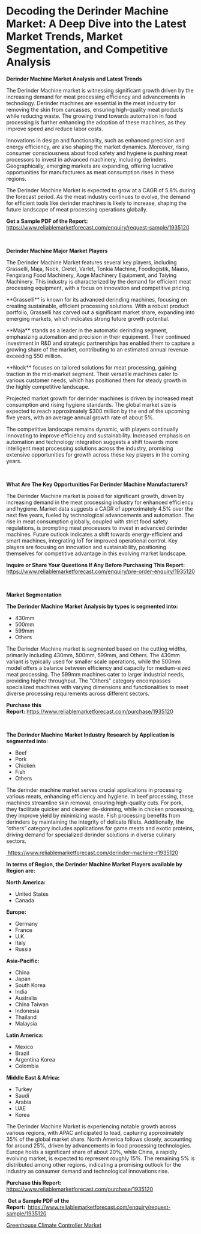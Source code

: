 <p><h1>Decoding the Derinder Machine Market: A Deep Dive into the Latest Market Trends, Market Segmentation, and Competitive Analysis</h1></p><p><strong>Derinder Machine Market Analysis and Latest Trends</strong></p>
<p><p>The Derinder Machine market is witnessing significant growth driven by the increasing demand for meat processing efficiency and advancements in technology. Derinder machines are essential in the meat industry for removing the skin from carcasses, ensuring high-quality meat products while reducing waste. The growing trend towards automation in food processing is further enhancing the adoption of these machines, as they improve speed and reduce labor costs.</p><p>Innovations in design and functionality, such as enhanced precision and energy efficiency, are also shaping the market dynamics. Moreover, rising consumer consciousness about food safety and hygiene is pushing meat processors to invest in advanced machinery, including derinders. Geographically, emerging markets are expanding, offering lucrative opportunities for manufacturers as meat consumption rises in these regions.</p><p>The Derinder Machine Market is expected to grow at a CAGR of 5.8% during the forecast period. As the meat industry continues to evolve, the demand for efficient tools like derinder machines is likely to increase, shaping the future landscape of meat processing operations globally.</p></p>
<p><strong>Get a Sample PDF of the Report:&nbsp;</strong> <a href="https://www.reliablemarketforecast.com/enquiry/request-sample/1935120?utm_campaign=1105&utm_medium=2&utm_source=Github&utm_content=ia&utm_term=19022025&utm_id=derinder-machine">https://www.reliablemarketforecast.com/enquiry/request-sample/1935120</a></p>
<p>&nbsp;</p>
<p><strong>Derinder Machine Major Market Players</strong></p>
<p><p>The Derinder Machine Market features several key players, including Grasselli, Maja, Nock, Cretel, Varlet, Tonkia Machine, Foodlogistik, Maass, Fengxiang Food Machinery, Aoge Machinery Equipment, and Taiying Machinery. This industry is characterized by the demand for efficient meat processing equipment, with a focus on innovation and competitive pricing.</p><p>**Grasselli** is known for its advanced derinding machines, focusing on creating sustainable, efficient processing solutions. With a robust product portfolio, Grasselli has carved out a significant market share, expanding into emerging markets, which indicates strong future growth potential.</p><p>**Maja** stands as a leader in the automatic derinding segment, emphasizing automation and precision in their equipment. Their continued investment in R&D and strategic partnerships has enabled them to capture a growing share of the market, contributing to an estimated annual revenue exceeding $50 million.</p><p>**Nock** focuses on tailored solutions for meat processing, gaining traction in the mid-market segment. Their versatile machines cater to various customer needs, which has positioned them for steady growth in the highly competitive landscape.</p><p>Projected market growth for derinder machines is driven by increased meat consumption and rising hygiene standards. The global market size is expected to reach approximately $300 million by the end of the upcoming five years, with an average annual growth rate of about 5%.</p><p>The competitive landscape remains dynamic, with players continually innovating to improve efficiency and sustainability. Increased emphasis on automation and technology integration suggests a shift towards more intelligent meat processing solutions across the industry, promising extensive opportunities for growth across these key players in the coming years.</p></p>
<p>&nbsp;</p>
<p><strong>What Are The Key Opportunities For Derinder Machine Manufacturers?</strong></p>
<p><p>The Derinder Machine market is poised for significant growth, driven by increasing demand in the meat processing industry for enhanced efficiency and hygiene. Market data suggests a CAGR of approximately 4.5% over the next five years, fueled by technological advancements and automation. The rise in meat consumption globally, coupled with strict food safety regulations, is prompting meat processors to invest in advanced derinder machines. Future outlook indicates a shift towards energy-efficient and smart machines, integrating IoT for improved operational control. Key players are focusing on innovation and sustainability, positioning themselves for competitive advantage in this evolving market landscape.</p></p>
<p><strong>Inquire or Share Your Questions If Any Before Purchasing This Report:</strong> <a href="https://www.reliablemarketforecast.com/enquiry/pre-order-enquiry/1935120?utm_campaign=1105&utm_medium=2&utm_source=Github&utm_content=ia&utm_term=19022025&utm_id=derinder-machine">https://www.reliablemarketforecast.com/enquiry/pre-order-enquiry/1935120</a></p>
<p>&nbsp;</p>
<p><strong>Market Segmentation</strong></p>
<p><strong>The Derinder Machine Market Analysis by types is segmented into:</strong></p>
<p><ul><li>430mm</li><li>500mm</li><li>599mm</li><li>Others</li></ul></p>
<p><p>The Derinder Machine market is segmented based on the cutting widths, primarily including 430mm, 500mm, 599mm, and Others. The 430mm variant is typically used for smaller scale operations, while the 500mm model offers a balance between efficiency and capacity for medium-sized meat processing. The 599mm machines cater to larger industrial needs, providing higher throughput. The "Others" category encompasses specialized machines with varying dimensions and functionalities to meet diverse processing requirements across different sectors.</p></p>
<p><strong>Purchase this Report:&nbsp;</strong><a href="https://www.reliablemarketforecast.com/purchase/1935120?utm_campaign=1105&utm_medium=2&utm_source=Github&utm_content=ia&utm_term=19022025&utm_id=derinder-machine">https://www.reliablemarketforecast.com/purchase/1935120</a></p>
<p>&nbsp;</p>
<p><strong>The Derinder Machine Market Industry Research by Application is segmented into:</strong></p>
<p><ul><li>Beef</li><li>Pork</li><li>Chicken</li><li>Fish</li><li>Others</li></ul></p>
<p><p>The derinder machine market serves crucial applications in processing various meats, enhancing efficiency and hygiene. In beef processing, these machines streamline skin removal, ensuring high-quality cuts. For pork, they facilitate quicker and cleaner de-skinning, while in chicken processing, they improve yield by minimizing waste. Fish processing benefits from derinders by maintaining the integrity of delicate fillets. Additionally, the “others” category includes applications for game meats and exotic proteins, driving demand for specialized derinder solutions in diverse culinary sectors.</p></p>
<p><a href="https://www.reliablemarketforecast.com/derinder-machine-r1935120?utm_campaign=1105&utm_medium=2&utm_source=Github&utm_content=ia&utm_term=19022025&utm_id=derinder-machine">&nbsp;https://www.reliablemarketforecast.com/derinder-machine-r1935120</a></p>
<p><strong>In terms of Region, the Derinder Machine Market Players available by Region are:</strong></p>
<p>
    <p> <strong> North America: </strong>
        <ul>
            <li>United States</li>
            <li>Canada</li>
        </ul>
        </p> 
    <p> <strong> Europe: </strong>
        <ul>
            <li>Germany</li>
            <li>France</li>
            <li>U.K.</li>
            <li>Italy</li>
            <li>Russia</li>
        </ul>
        </p> 
    <p> <strong> Asia-Pacific: </strong>
        <ul>
            <li>China</li>
            <li>Japan</li>
            <li>South Korea</li>
            <li>India</li>
            <li>Australia</li>
            <li>China Taiwan</li>
            <li>Indonesia</li>
            <li>Thailand</li>
            <li>Malaysia</li>
        </ul>
        </p> 
    <p> <strong> Latin America: </strong>
        <ul>
            <li>Mexico</li>
            <li>Brazil</li>
            <li>Argentina Korea</li>
            <li>Colombia</li>
        </ul>
        </p> 
    <p> <strong> Middle East & Africa: </strong>
        <ul>
            <li>Turkey</li>
            <li>Saudi</li>
            <li>Arabia</li>
            <li>UAE</li>
            <li>Korea</li>
        </ul>
    </p>
    </p>
<p><p>The Derinder Machine Market is experiencing notable growth across various regions, with APAC anticipated to lead, capturing approximately 35% of the global market share. North America follows closely, accounting for around 25%, driven by advancements in food processing technologies. Europe holds a significant share of about 20%, while China, a rapidly evolving market, is expected to represent roughly 15%. The remaining 5% is distributed among other regions, indicating a promising outlook for the industry as consumer demand and technological innovations rise.</p></p>
<p><strong>Purchase this Report: </strong><a href="https://www.reliablemarketforecast.com/purchase/1935120?utm_campaign=1105&utm_medium=2&utm_source=Github&utm_content=ia&utm_term=19022025&utm_id=derinder-machine">https://www.reliablemarketforecast.com/purchase/1935120</a></p>
<p>&nbsp;<strong>Get a Sample PDF of the Report:&nbsp;&nbsp;</strong><a href="https://www.reliablemarketforecast.com/enquiry/request-sample/1935120?utm_campaign=1105&utm_medium=2&utm_source=Github&utm_content=ia&utm_term=19022025&utm_id=derinder-machine">https://www.reliablemarketforecast.com/enquiry/request-sample/1935120</a></p>
<p><strong></strong></p>
<p><p><a href="https://github.com/prosalinda88/Market-Research-Report-List-7/blob/main/greenhouse-climate-controller-market.md?utm_campaign=1105&utm_medium=2&utm_source=Github&utm_content=ia&utm_term=19022025&utm_id=derinder-machine">Greenhouse Climate Controller Market</a></p></p>